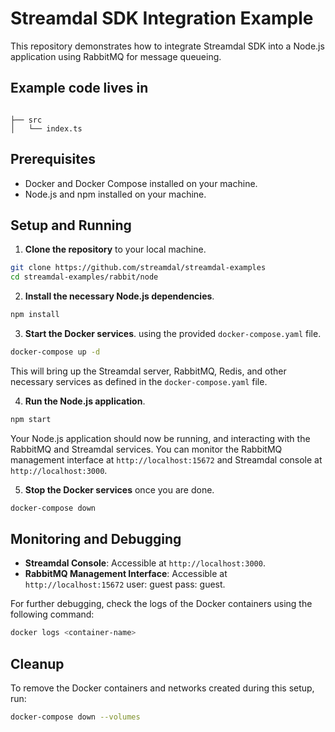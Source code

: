 # Streamdal SDK Integration Example

This repository demonstrates how to integrate Streamdal SDK into a Node.js application using RabbitMQ for message queueing.

## Example code lives in 
```

├── src
│   └── index.ts

```

## Prerequisites

- Docker and Docker Compose installed on your machine.
- Node.js and npm installed on your machine.

## Setup and Running

1. **Clone the repository** to your local machine.

```bash
git clone https://github.com/streamdal/streamdal-examples
cd streamdal-examples/rabbit/node
```

2. **Install the necessary Node.js dependencies**.

```bash
npm install
```

3. **Start the Docker services**. using the provided `docker-compose.yaml` file.

```bash
docker-compose up -d
```

This will bring up the Streamdal server, RabbitMQ, Redis, and other necessary services as defined in the `docker-compose.yaml` file.

4. **Run the Node.js application**.

```bash
npm start
```

Your Node.js application should now be running, and interacting with the RabbitMQ and Streamdal services. You can monitor the RabbitMQ management interface at `http://localhost:15672` and Streamdal console at `http://localhost:3000`.

5. **Stop the Docker services** once you are done.

```bash
docker-compose down
```

## Monitoring and Debugging

- **Streamdal Console**: Accessible at `http://localhost:3000`.
- **RabbitMQ Management Interface**: Accessible at `http://localhost:15672` user: guest pass: guest.

For further debugging, check the logs of the Docker containers using the following command:

```bash
docker logs <container-name>
```

## Cleanup

To remove the Docker containers and networks created during this setup, run:

```bash
docker-compose down --volumes
```
